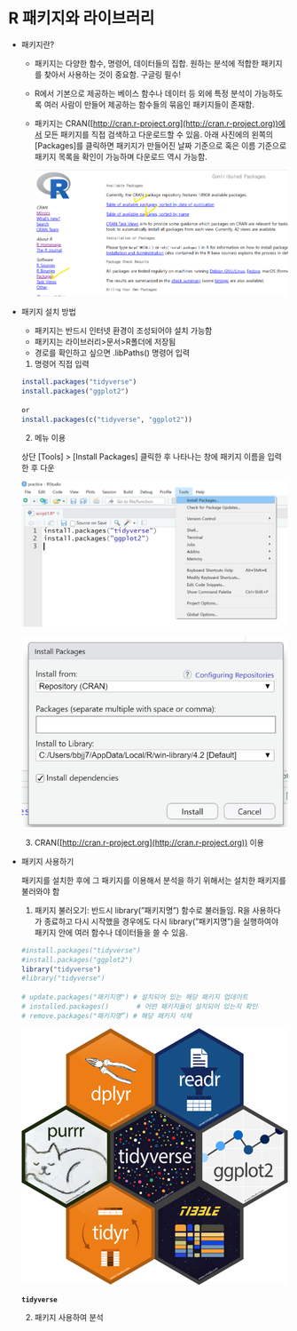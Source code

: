 # R 패키지와 라이브러리

- 패키지란?
    - 패키지는 다양한 함수, 명령어, 데이터들의 집합. 원하는 분석에 적합한 패키지를 찾아서 사용하는 것이 중요함. 구글링 필수!
    - R에서 기본으로 제공하는 베이스 함수나 데이터 등 외에 특정 분석이 가능하도록 여러 사람이 만들어 제공하는 함수들의 묶음인 패키지들이 존재함.
    - 패키지는 CRAN([http://cran.r-project.org](http://cran.r-project.org))에서 모든 패키지를 직접 검색하고 다운로드할 수 있음. 아래 사진에의 왼쪽의 [Packages]를 클릭하면 패키지가 만들어진 날짜 기준으로 혹은 이름 기준으로 패키지 목록을 확인이 가능하며 다운로드 역시 가능함.
        
        ![Untitled](R%20%E1%84%91%E1%85%A2%E1%84%8F%E1%85%B5%E1%84%8C%E1%85%B5%E1%84%8B%E1%85%AA%20%E1%84%85%E1%85%A1%E1%84%8B%E1%85%B5%E1%84%87%E1%85%B3%E1%84%85%E1%85%A5%E1%84%85%E1%85%B5%206ae418c4ccf0461e9e75607deb52e64d/Untitled.png)
        
- 패키지 설치 방법
    - 패키지는 반드시 인터넷 환경이 조성되어야 설치 가능함
    - 패키지는 라이브러리>문서>R폴더에 저장됨
    - 경로를 확인하고 싶으면 .libPaths() 명령어 입력
    
    1) 명령어 직접 입력
    
    ```r
    install.packages("tidyverse")
    install.packages("ggplot2")
    
    or
    install.packages(c("tidyverse", "ggplot2"))
    ```
    
    2)  메뉴 이용
    
    상단 [Tools] > [Install Packages] 클릭한 후 나타나는 창에 패키지 이름을 입력한 후 다운
    
    ![Untitled](R%20%E1%84%91%E1%85%A2%E1%84%8F%E1%85%B5%E1%84%8C%E1%85%B5%E1%84%8B%E1%85%AA%20%E1%84%85%E1%85%A1%E1%84%8B%E1%85%B5%E1%84%87%E1%85%B3%E1%84%85%E1%85%A5%E1%84%85%E1%85%B5%206ae418c4ccf0461e9e75607deb52e64d/Untitled%201.png)
    
    ![Untitled](R%20%E1%84%91%E1%85%A2%E1%84%8F%E1%85%B5%E1%84%8C%E1%85%B5%E1%84%8B%E1%85%AA%20%E1%84%85%E1%85%A1%E1%84%8B%E1%85%B5%E1%84%87%E1%85%B3%E1%84%85%E1%85%A5%E1%84%85%E1%85%B5%206ae418c4ccf0461e9e75607deb52e64d/Untitled%202.png)
    
    3) CRAN([http://cran.r-project.org](http://cran.r-project.org)) 이용
    
- 패키지 사용하기
    
    패키지를 설치한 후에 그 패키지를 이용해서 분석을 하기 위해서는 설치한 패키지를 불러와야 함
    
    1) 패키지 불러오기: 반드시 library(”패키지명”) 함수로 불러들임. R을 사용하다가 종료하고 다시 시작했을 경우에도 다시 library(”패키지명”)을 실행하여야 패키지 안에 여러 함수나 데이터들을 쓸 수 있음. 
    
    ```r
    #install.packages("tidyverse")
    #install.packages("ggplot2")
    library("tidyverse")
    #library("tidyverse")
    
    # update.packages("패키지명") # 설치되어 있는 해당 패키지 업데이트
    # installed.packages()       # 어떤 패키지들이 설치되어 있는지 확인
    # remove.packages("패키지명”) # 해당 패키지 삭제
    ```
    
    ![ **`tidyverse`**](R%20%E1%84%91%E1%85%A2%E1%84%8F%E1%85%B5%E1%84%8C%E1%85%B5%E1%84%8B%E1%85%AA%20%E1%84%85%E1%85%A1%E1%84%8B%E1%85%B5%E1%84%87%E1%85%B3%E1%84%85%E1%85%A5%E1%84%85%E1%85%B5%206ae418c4ccf0461e9e75607deb52e64d/Untitled%203.png)
    
     **`tidyverse`**
    
    2) 패키지 사용하여 분석
